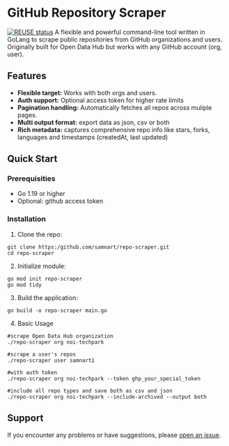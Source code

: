# GitHub Repository Scraper

[![REUSE status](https://api.reuse.software/badge/github.com/samnart/repo-scraper)](https://api.reuse.software/info/github.com/samnart/repo-scraper)
A flexible and powerful command-line tool written in GoLang to scrape public repositories from GitHub organizations and users. Originally built for Open Data Hub but works with any GitHub account (org, user).

## Features
- **Flexible target:** Works with both orgs and users.
- **Auth support:** Optional access token for higher rate limits
- **Pagination handling:** Automatically fetches all repos across muliple pages.
- **Multi output format:** export data as json, csv or both
- **Rich metadata:** captures comprehensive repo info like stars, forks, languages and timestamps (createdAt, last updated)

## Quick Start
### Prerequisities
- Go 1.19 or higher
- Optional: github access token

### Installation
1. Clone the repo:
```
git clone https:/github.com/samnart/repo-scraper.git
cd repo-scraper
```

2. Initialize module:
```
go mod init repo-scraper
go mod tidy
```

3. Build the application:
```
go build -o repo-scraper main.go
```

4. Basic Usage
```
#scrape Open Data Hub organization
./repo-scraper org noi-techpark

#scrape a user's repos
./repo-scraper user samnart1

#with auth token
./repo-scraper org noi-techpark --token ghp_your_special_token

#include all repo types and save both as csv and json
./repo-scraper org noi-techpark --include-archived --output both
```

## Support

If you encounter any problems or have suggestions, please [open an issue](https://github.com/samnart/repo-scraper/issues/new).
